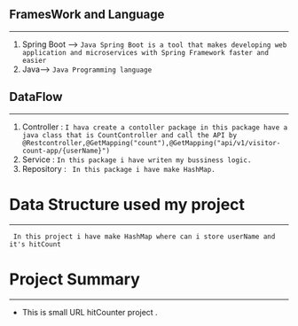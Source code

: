 ## FramesWork and Language
----
1. Spring Boot -->
`
Java Spring Boot is a tool that makes developing web application and microservices with Spring Framework faster and easier
`
1. Java-->
`
Java Programming language 
`
## DataFlow 
---
1. Controller :
`
I hava create a contoller package in this package have a java class that is CountController
and call the API by @Restcontroller,@GetMapping("count"),@GetMapping("api/v1/visitor-count-app/{userName}")
`
1. Service :
`In this package i have writen my bussiness logic.`
1. Repository :
` In this package i have make HashMap.`
# Data Structure used my project
---
` In this project i have make HashMap where can i store userName and it's hitCount`
# Project Summary
---
- This is small URL hitCounter project .